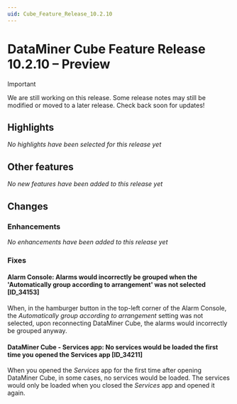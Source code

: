 ```yaml
---
uid: Cube_Feature_Release_10.2.10
---
```


# DataMiner Cube Feature Release 10.2.10 – Preview

> [!IMPORTANT]
> We are still working on this release. Some release notes may still be modified or moved to a later release. Check back soon for updates!

## Highlights

*No highlights have been selected for this release yet*

## Other features

*No new features have been added to this release yet*

## Changes

### Enhancements

*No enhancements have been added to this release yet*

### Fixes

#### Alarm Console: Alarms would incorrectly be grouped when the 'Automatically group according to arrangement' was not selected [ID_34153]

<!-- Main Release Version 10.1.0 [CU19]/10.2.0 [CU7] - Feature Release Version 10.2.10 -->

When, in the hamburger button in the top-left corner of the Alarm Console, the *Automatically group according to arrangement* setting was not selected, upon reconnecting DataMiner Cube, the alarms would incorrectly be grouped anyway.

#### DataMiner Cube - Services app: No services would be loaded the first time you opened the Services app [ID_34211]

<!-- Main Release Version 10.1.0 [CU19]/10.2.0 [CU7] - Feature Release Version 10.2.10 -->

When you opened the *Services* app for the first time after opening DataMiner Cube, in some cases, no services would be loaded. The services would only be loaded when you closed the *Services* app and opened it again.
